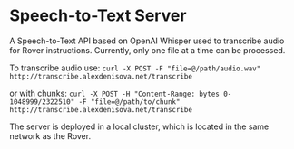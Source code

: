 # Speech-to-Text Server

A Speech-to-Text API based on OpenAI Whisper used to transcribe audio for Rover instructions. Currently, only one file at a time can be processed.

To transcribe audio use:
`curl -X POST -F "file=@/path/audio.wav" http://transcribe.alexdenisova.net/transcribe`

or with chunks:
`curl -X POST -H "Content-Range: bytes 0-1048999/2322510" -F "file=@/path/to/chunk" http://transcribe.alexdenisova.net/transcribe`

The server is deployed in a local cluster, which is located in the same network as the Rover.
